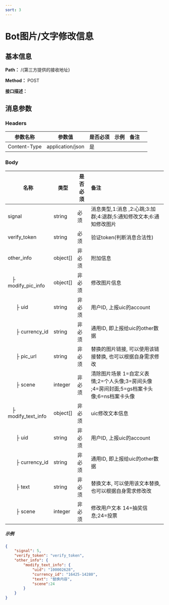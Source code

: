 ```yaml
---
sort: 3
---
```


# Bot图片/文字修改信息

## 基本信息

**Path：** /{第三方提供的接收地址}

**Method：** POST

**接口描述：**


## 消息参数

### Headers

| 参数名称      | 参数值           | 是否必须 | 示例 | 备注 |      |
| ------------- | ---------------- | -------- | ---- | ---- | ---- |
| Content-Type  | application/json | 是       |      |      |      |

### Body

| 名称                                                      | 类型       | 是否必须 | 备注                                                         |
| ------------                                             | ---------- | -------- | :----------------------------------------------------------- |
| signal                                                   | string    | 必须     | 消息类型,1:消息 ,2:心跳;3:加群;4:退群;5:通知修改文本;6:通知修改图片    |
| verify_token                                             | string     | 必须     | 验证token(判断消息合法性)                                        |
| other_info                                               | object[]   | 非必须   | 附加信息                                                        | 
| &nbsp;&nbsp;&nbsp;├ modify_pic_info                      | object[]   | 非必须   | 修改图片信息                 									 |
| &nbsp;&nbsp;&nbsp;&nbsp;&nbsp;&nbsp;├ uid                | string     | 非必须   | 用户ID, 上报uic的account                                        |
| &nbsp;&nbsp;&nbsp;&nbsp;&nbsp;&nbsp;├ currency_id        | string     | 非必须   | 通用ID, 即上报给uic的other数据                                                    |
| &nbsp;&nbsp;&nbsp;&nbsp;&nbsp;&nbsp;├ pic_url            | string     | 非必须   | 替换的图片链接, 可以使用该链接替换, 也可以根据自身需求修改                                                     |
| &nbsp;&nbsp;&nbsp;&nbsp;&nbsp;&nbsp;├ scene              | integer     | 非必须   | 清除图片场景 1=自定义表情;2=个人头像;3=房间头像 ;4=房间封面;5=gs档案卡头像;6=ns档案卡头像                                         |
| &nbsp;&nbsp;&nbsp;├ modify_text_info                     | object[]    | 非必须   | uic修改文本信息 |
| &nbsp;&nbsp;&nbsp;&nbsp;&nbsp;&nbsp;├ uid                | string     | 非必须   | 用户ID, 上报uic的account                                        |
| &nbsp;&nbsp;&nbsp;&nbsp;&nbsp;&nbsp;├ currency_id        | string     | 非必须   | 通用ID, 即上报给uic的other数据                                                    |
| &nbsp;&nbsp;&nbsp;&nbsp;&nbsp;&nbsp;├ text               | string     | 非必须   | 替换文本, 可以使用该文本替换, 也可以根据自身需求修改改                                                     |
| &nbsp;&nbsp;&nbsp;&nbsp;&nbsp;&nbsp;├ scene              | integer     | 非必须   | 修改用户文本 14=抽奖信息;24=投票                                       |

##### 示例

```json
{
	"signal": 5,
	"verify_token": "verify_token",
	"other_info": {
		"modify_text_info": {
			"uid": "100002628",
			"currency_id": "16425-14280",
			"text": "替换内容",
			"scene":24
		}
	}
}
```
